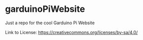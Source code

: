 # garduinoPiWebsite
Just a repo for the cool Garduino Pi Website

Link to License: https://creativecommons.org/licenses/by-sa/4.0/
